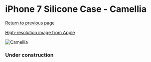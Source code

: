 # iPhone 7 Silicone Case - Camellia

[Return to previous page](/iphone_7)

[High-resolution image from Apple](https://store.storeimages.cdn-apple.com/8756/as-images.apple.com/is/MQ0K2?wid=4500&hei=4500&fmt=png)

<div style="width: 384px"><img src="/everysource/MQ0K2.png" alt="Camellia"></div>

### Under construction
